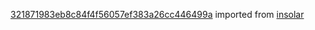 [321871983eb8c84f4f56057ef383a26cc446499a](https://github.com/insolar/insolar/commit/321871983eb8c84f4f56057ef383a26cc446499a) imported from [insolar](https://github.com/insolar/insolar)
